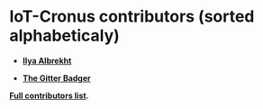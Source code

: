 IoT-Cronus contributors (sorted alphabeticaly)
============================================

* **[Ilya Albrekht](https://github.com/elalfer)**

* **[The Gitter Badger](https://github.com/gitter-badger)**


**[Full contributors list](https://github.com/elalfer/IoT-Cronus/graphs/contributors).**
